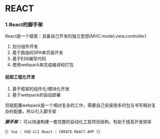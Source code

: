 # REACT

### 1.React的脚手架

React是一个框架：具备自己开发的独立思想(MVC:model,view,controller)

1. 划分组件开发
2. 基于路由的SPA单页面开发
3. 基于ES6编写代码
4. 使用webpack来完成编译和打包

#### 前段工程化开发

1. 基于框架的组件化/模块化开发
2. 基于webpack的自动部署

但是配置webpack是一个相对复杂的工作，需要自己安装很多的包与书写相对复杂的配置，所以引入脚手架

***脚手架：***
可以快速构建一套完整的自动化工程项目结构，有助于提高开发效率

(```)
Vue : VUE-CLI
React : CREATE-REACT-APP
(```)

